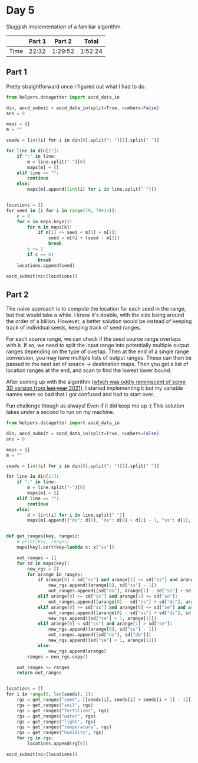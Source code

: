 # Day 5
Sluggish implementation of a familiar algorithm.

|      | Part 1 | Part 2  | Total   |
|------|--------|---------|---------|
| Time | 22:32  | 1:29:52 | 1:52:24 |

## Part 1
Pretty straightforward once I figured out what I had to do.
```python
from helpers.datagetter import aocd_data_in

din, aocd_submit = aocd_data_in(split=True, numbers=False)
ans = 0

maps = {}
m = ""

seeds = [int(i) for i in din[0].split(": ")[1].split(" ")]

for line in din[2:]:
    if ":" in line:
        m = line.split("-")[0]
        maps[m] = []
    elif line == "":
        continue
    else:
        maps[m].append([int(i) for i in line.split(" ")])


locations = []
for seed in [i for i in range(79, 79+14)]:
    c = 0
    for k in maps.keys():
        for m in maps[k]:
            if m[1] <= seed < m[1] + m[2]:
                seed = m[0] + (seed - m[1])
                break
        c += 1
        if c == 8:
            break
    locations.append(seed)

aocd_submit(min(locations))
```

## Part 2
The naive approach is to compute the location for each seed in the range, but that would take a while. I know it's doable, with the size being around the order of a billion. However, a better solution would be instead of keeping track of individual seeds, keeping track of seed ranges.

For each source range, we can check if the seed source range overlaps with it. If so, we need to split the input range into potentially multiple output ranges depending on the type of overlap. Then at the end of a single range conversion, you may have multiple lists of output ranges. These can then be passed to the next set of source -> destination maps. Then you get a list of location ranges at the end, and scan to find the lowest lower bound.

After coming up with the algorithm ([which was oddly reminiscent of some 3D version from ~~last year~~ 2021](https://adventofcode.com/2021/day/22)), I started implementing it but my variable names were so bad that I got confused and had to start over.

Fun challenge though as always! Even if it did keep me up :( This solution  takes under a second to run on my machine.
```python
from helpers.datagetter import aocd_data_in

din, aocd_submit = aocd_data_in(split=True, numbers=False)
ans = 0

maps = {}
m = ""

seeds = [int(i) for i in din[0].split(": ")[1].split(" ")]

for line in din[2:]:
    if ":" in line:
        m = line.split("-")[0]
        maps[m] = []
    elif line == "":
        continue
    else:
        d = [int(i) for i in line.split(" ")]
        maps[m].append({"ds": d[0], "de": d[0] + d[2] - 1, "ss": d[1], "se": d[1] + d[2] - 1})


def get_ranges(key, ranges):
    # print(key, ranges)
    maps[key].sort(key=lambda x: x["ss"])

    out_ranges = []
    for sd in maps[key]:
        new_rgs = []
        for arange in ranges:
            if arange[0] < sd["ss"] and arange[1] >= sd["ss"] and arange[1] <= sd["se"]:
                new_rgs.append([arange[0], sd["ss"] - 1])
                out_ranges.append([sd["ds"], arange[1] - sd["ss"] + sd["ds"]])
            elif arange[0] >= sd["ss"] and arange[1] <= sd["se"]:
                out_ranges.append([arange[0] - sd["ss"] + sd["ds"], arange[1] - sd["ss"] + sd["ds"]])
            elif arange[0] >= sd["ss"] and arange[0] <= sd["se"] and arange[1] > sd["se"]:
                out_ranges.append([arange[0] - sd["ss"] + sd["ds"], sd["de"]])
                new_rgs.append([sd["se"] + 1, arange[1]])
            elif arange[0] < sd["ss"] and arange[1] > sd["se"]:
                new_rgs.append([arange[0], sd["ss"] - 1])
                out_ranges.append([sd["ds"], sd["de"]])
                new_rgs.append([sd["se"] + 1, arange[1]])
            else:
                new_rgs.append(arange)
        ranges = new_rgs.copy()

    out_ranges += ranges
    return out_ranges


locations = []
for i in range(0, len(seeds), 2):
    rgs = get_ranges("seed", [[seeds[i], seeds[i] + seeds[i + 1] - 1]])
    rgs = get_ranges("soil", rgs)
    rgs = get_ranges("fertilizer", rgs)
    rgs = get_ranges("water", rgs)
    rgs = get_ranges("light", rgs)
    rgs = get_ranges("temperature", rgs)
    rgs = get_ranges("humidity", rgs)
    for rg in rgs:
        locations.append(rg[0])

aocd_submit(min(locations))
```